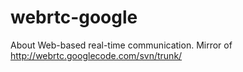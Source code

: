 # webrtc-google

About
Web-based real-time communication. Mirror of http://webrtc.googlecode.com/svn/trunk/

